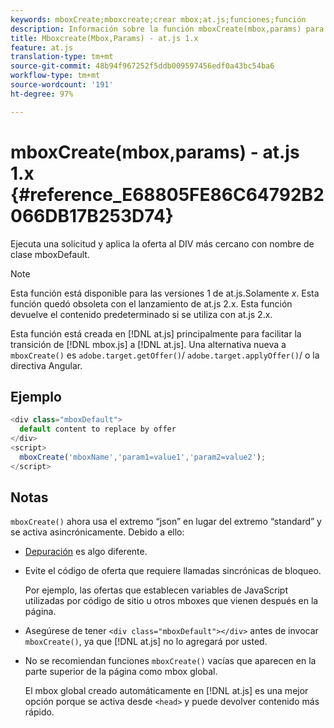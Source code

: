 ```yaml
---
keywords: mboxCreate;mboxcreate;crear mbox;at.js;funciones;función
description: Información sobre la función mboxCreate(mbox,params) para la biblioteca JavaScript at.js de Adobe Target.
title: Mboxcreate(Mbox,Params) - at.js 1.x
feature: at.js
translation-type: tm+mt
source-git-commit: 48b94f967252f5ddb009597456edf0a43bc54ba6
workflow-type: tm+mt
source-wordcount: '191'
ht-degree: 97%

---
```



# mboxCreate(mbox,params) - at.js 1.x {#reference_E68805FE86C64792B2066DB17B253D74}

Ejecuta una solicitud y aplica la oferta al DIV más cercano con nombre de clase mboxDefault.

>[!NOTE]
>
>Esta función está disponible para las versiones 1 de at.js.Solamente *x*. Esta función quedó obsoleta con el lanzamiento de at.js 2.x. Esta función devuelve el contenido predeterminado si se utiliza con at.js 2.x.

Esta función está creada en [!DNL at.js] principalmente para facilitar la transición de [!DNL mbox.js] a [!DNL at.js]. Una alternativa nueva a `mboxCreate()` es `adobe.target.getOffer()`/ `adobe.target.applyOffer()`/ o la directiva Angular.

## Ejemplo

```javascript
<div class="mboxDefault"> 
  default content to replace by offer 
</div> 
<script> 
  mboxCreate('mboxName','param1=value1','param2=value2'); 
</script>
```

## Notas

`mboxCreate()` ahora usa el extremo “json” en lugar del extremo “standard” y se activa asincrónicamente. Debido a ello:

* [Depuración](/help/c-implementing-target/c-implementing-target-for-client-side-web/c-target-debugging-atjs/target-debugging-atjs.md#concept_CAE591DA8C404C22917584ECD4F7494F) es algo diferente.
* Evite el código de oferta que requiere llamadas sincrónicas de bloqueo.

   Por ejemplo, las ofertas que establecen variables de JavaScript utilizadas por código de sitio u otros mboxes que vienen después en la página.

* Asegúrese de tener `<div class="mboxDefault"></div>` antes de invocar `mboxCreate()`, ya que [!DNL at.js] no lo agregará por usted.

* No se recomiendan funciones `mboxCreate()` vacías que aparecen en la parte superior de la página como mbox global.

   El mbox global creado automáticamente en [!DNL at.js] es una mejor opción porque se activa desde `<head>` y puede devolver contenido más rápido.
